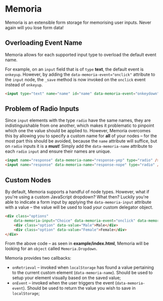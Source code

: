 Memoria
=======

Memoria is an extensible form storage for memorising user inputs. Never again will you lose form data!

Overloading Event Name
-------

Memoria allows for each supported input type to overload the default event name.

For example, on an `input` field that is of `type` <strong>text</strong>, the default event is `onkeyup`. However, by adding the `data-memoria-event="onclick"` attribute to the `input` node, the `_save` method is now invoked on the `onclick` event instead of `onkeyup`.

```html
<input type="text" name="name" id="name" data-memoria-event="onkeydown" />
```

Problem of Radio Inputs
-------

Since `input` elements with the type `radio` have the same names, they are indistinguishable from one another, which makes it problematic to pinpoint which one the value should be applied to. However, Memoria overcomes this by allowing you to specify a custom name for <strong>all</strong> of your nodes &ndash; for the most part this should be avoided, because the `name` attribute will suffice, but on `radio` inputs it is a <strong>must</strong>! Simply add the `data-memoria-name` attribute to each `radio` `input` and ensure their names are unique.

```html
<input name="response" data-memoria-name="response-yep" type="radio" />
<input name="response" data-memoria-name="response-nope" type="radio" />
```

Custom Nodes
-------

By default, Memoria supports a handful of node types. However, what if you're using a custom JavaScript dropdown? What then? Luckily you're able to indicate a form input by applying the `data-memoria-input` attribute with a value &ndash; the value will be used to load your custom delegator object.

```html
<div class="options"
    data-memoria-input="Choice" data-memoria-event="onclick" data-memoria-name="gender">
    <div class="option" data-value="Male">Male</div>
    <div class="option" data-value="Female">Female</div>
</div>
```

From the above code &ndash; as seen in <strong>example/index.html</strong>, Memoria will be looking for an `object` called `Memoria.Dropdown`.

Memoria provides two callbacks:

 * `onRetrieval` &ndash; invoked when `localStorage` has found a value pertaining to the current custom element (`data-memoria-name`). Should be used to setup your element visually based on the saved value;
 * `onEvent` &ndash; invoked when the user triggers the event (`data-memoria-event`). Should be used to return the value you wish to save in `localStorage`;